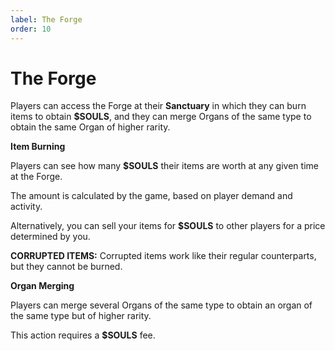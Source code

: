 ```yaml
---
label: The Forge
order: 10
---
```

# The Forge

Players can access the Forge at their **Sanctuary** in which they can burn items to obtain **$SOULS**, and they can merge Organs of the same type to obtain the same Organ of higher rarity.
 
**Item Burning**

Players can see how many **$SOULS** their items are worth at any given time at the Forge. 

The amount is calculated by the game, based on player demand and activity.

Alternatively, you can sell your items for **$SOULS** to other players for a price determined by you.

**CORRUPTED ITEMS:** Corrupted items work like their regular counterparts, but they cannot be burned. 

**Organ Merging** 

Players can merge several Organs of the same type to obtain an organ of the same type but of higher rarity. 

This action requires a **$SOULS** fee.
